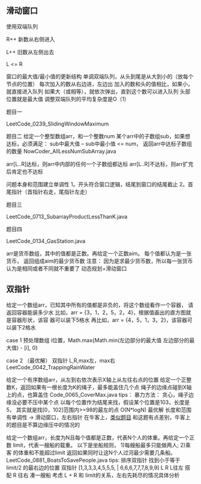 ## 滑动窗口

使用双端队列

R++
新数从右侧进入

L++
旧数从左侧出去

L <= R 

窗口的最大值/最小值的更新结构
单调双端队列，从头到尾是从大到小的（放每个节点的位置）
每次加入的数从右边进，左边出
加入的数和头的值相比，如果小，就直接进入队列
如果大（或相等），就依次弹出，直到这个数可以进入队列
头部位置就是最大值
调整双端队列的平均复杂度是O（1）


题目一 

LeetCode_0239_SlidingWindowMaximum


题目二
给定一个整型数组arr，和一个整数num
某个arr中的子数组sub，如果想达标，必须满足：
sub中最大值 – sub中最小值 <= num，
返回arr中达标子数组的数量
NowCoder_AllLessNumSubArray.java

arr[L..R]达标，则arr中内部的任何一个子数组都达标
arr[L..R]不达标，则arr扩充后肯定也不达标

问题本身和范围建立单调性
1。开头符合窗口逻辑，结尾到窗口的结尾截止
2。首尾指针（首指针右走，尾指针左走）

题目三

LeetCode_0713_SubarrayProductLessThanK.java

题目四

LeetCode_0134_GasStation.java

arr是货币数组，其中的值都是正数。再给定一个正数aim。
每个值都认为是一张货币，
返回组成aim的最少货币数
注意：
因为是求最少货币数，所以每一张货币认为是相同或者不同就不重要了
动态规划+滑动窗口

## 双指针

给定一个数组arr，已知其中所有的值都是非负的，将这个数组看作一个容器， 请返回容器能装多少水
比如，arr = {3，1，2，5，2，4}，根据值画出的直方图就是容器形状，该容 器可以装下5格水
再比如，arr = {4，5，1，3，2}，该容器可以装下2格水

case 1
预处理数组
i位置，Math.max{Math.min(左边部分的最大值 左边部分的最大值) - [i], 0}

case 2 （最优解）
双指针
L,R,max左，max右
LeetCode_0042_TrappingRainWater



给定一个有序数组arr，从左到右依次表示X轴上从左往右点的位置
给定一个正整数K，返回如果有一根长度为K的绳子，最多能盖住几个点
绳子的边缘点碰到X轴上的点，也算盖住
Code_0065_CoverMax.java
tips：
暴力方法：
贪心，绳子边缘没必要不压中某个点
以每个位置作为结尾来找，假设某个位置是103，长度是5，
其实就是找[0，102]范围内>=98的最左的点
O(N*logN)
最优解
长度和范围有单调性 -> 滑动窗口，左右指针
在牛客上，[类似题目](https://www.nowcoder.com/questionTerminal/2b2567c9b95743f19c167bb1ec644b43)
和这题有点差别，牛客上的题目是不算边缘压中的情况的


给定一个数组arr，长度为N且每个值都是正数，代表N个人的体重。再给定一个正数 limit，代表一艘船的载重。
以下是坐船规则，
1)每艘船最多只能做两人;
2)乘客 的体重和不能超过limit
返回如果同时让这N个人过河最少需要几条船。
LeetCode_0881_BoatsToSavePeople.java
tips:
排序双指针
找到小于等于limit/2 的最右边的位置
双指针
[1,3,3,3,4,5,5,5, | 6,6,6,7,7,7,8,9,9]
               L    R
L往左 搭配 R 往右 凑一艘船
考虑 L + R 和 limit的关系，左右先耗尽的情况具体分析


